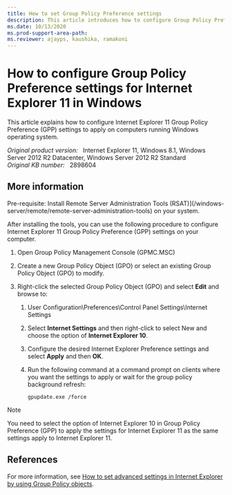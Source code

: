 ```yaml
---
title: How to set Group Policy Preference settings
description: This article introduces how to configure Group Policy Preference settings for Internet Explorer 11.
ms.date: 10/13/2020
ms.prod-support-area-path: 
ms.reviewer: ajayps, kaushika, ramakoni
---
```

# How to configure Group Policy Preference settings for Internet Explorer 11 in Windows

This article explains how to configure Internet Explorer 11 Group Policy Preference (GPP) settings to apply on computers running Windows operating system.

_Original product version:_ &nbsp; Internet Explorer 11, Windows 8.1, Windows Server 2012 R2 Datacenter, Windows Server 2012 R2 Standard  
_Original KB number:_ &nbsp; 2898604

## More information

Pre-requisite: Install Remote Server Administration Tools (RSAT)](/windows-server/remote/remote-server-administration-tools) on your system.

After installing the tools, you can use the following procedure to configure Internet Explorer 11 Group Policy Preference (GPP) settings on your computer.

1. Open Group Policy Management Console (GPMC.MSC)
2. Create a new Group Policy Object (GPO) or select an existing Group Policy Object (GPO) to modify.
3. Right-click the selected Group Policy Object (GPO) and select **Edit** and browse to:

   1. User Configuration\Preferences\Control Panel Settings\Internet Settings
   1. Select **Internet Settings** and then right-click to select New and choose the option of **Internet Explorer 10**.
   1. Configure the desired Internet Explorer Preference settings and select **Apply** and then **OK**.
   1. Run the following command at a command prompt on clients where you want the settings to apply or wait for the group policy background refresh:

      ```console
      gpupdate.exe /force
      ```

> [!NOTE]
> You need to select the option of Internet Explorer 10 in Group Policy Preference (GPP) to apply the settings for Internet Explorer 11 as the same settings apply to Internet Explorer 11.

## References

For more information, see [How to set advanced settings in Internet Explorer by using Group Policy objects](/troubleshoot/browsers/advanced-settings).
